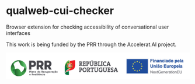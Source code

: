 # qualweb-cui-checker
Browser extension for checking accessibility of conversational user interfaces

This work is being funded by the PRR through the Accelerat.AI project. 

![Funding logos](logos_59d97e2b6c.png)
